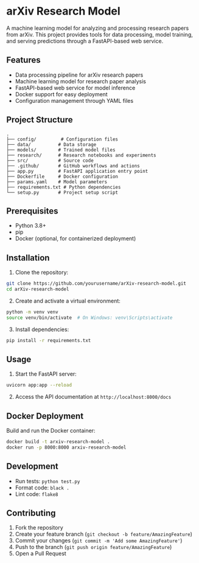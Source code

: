 # arXiv Research Model

A machine learning model for analyzing and processing research papers from arXiv. This project provides tools for data processing, model training, and serving predictions through a FastAPI-based web service.

## Features

- Data processing pipeline for arXiv research papers
- Machine learning model for research paper analysis
- FastAPI-based web service for model inference
- Docker support for easy deployment
- Configuration management through YAML files

## Project Structure

```
.
├── config/         # Configuration files
├── data/          # Data storage
├── models/        # Trained model files
├── research/      # Research notebooks and experiments
├── src/           # Source code
├── .github/       # GitHub workflows and actions
├── app.py         # FastAPI application entry point
├── Dockerfile     # Docker configuration
├── params.yaml    # Model parameters
├── requirements.txt # Python dependencies
└── setup.py       # Project setup script
```

## Prerequisites

- Python 3.8+
- pip
- Docker (optional, for containerized deployment)

## Installation

1. Clone the repository:
```bash
git clone https://github.com/yourusername/arXiv-research-model.git
cd arXiv-research-model
```

2. Create and activate a virtual environment:
```bash
python -m venv venv
source venv/bin/activate  # On Windows: venv\Scripts\activate
```

3. Install dependencies:
```bash
pip install -r requirements.txt
```

## Usage

1. Start the FastAPI server:
```bash
uvicorn app:app --reload
```

2. Access the API documentation at `http://localhost:8000/docs`

## Docker Deployment

Build and run the Docker container:
```bash
docker build -t arxiv-research-model .
docker run -p 8000:8000 arxiv-research-model
```

## Development

- Run tests: `python test.py`
- Format code: `black .`
- Lint code: `flake8`

## Contributing

1. Fork the repository
2. Create your feature branch (`git checkout -b feature/AmazingFeature`)
3. Commit your changes (`git commit -m 'Add some AmazingFeature'`)
4. Push to the branch (`git push origin feature/AmazingFeature`)
5. Open a Pull Request